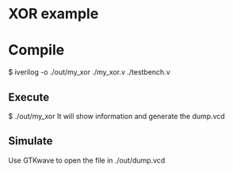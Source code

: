 
# XOR example

# Compile
$ iverilog -o ./out/my_xor ./my_xor.v ./testbench.v  

## Execute 
$ ./out/my_xor 
It will show information and generate the dump.vcd 

## Simulate  
Use GTKwave to open the file in ./out/dump.vcd  

